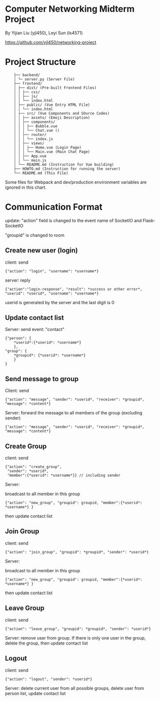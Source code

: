 # Computer Networking Midterm Project

By Yijian Liu (yjl450), Leyi Sun (ls4571)

https://github.com/yjl450/networking-project
# Project Structure
        ├── backend/
        │ └─ server.py (Server File)
        ├── frontend/
        │ ├── dist/ (Pre-built Frontend Files)
        │ │ ├── css/
        │ │ ├── js/
        │ │ └── index.html
        │ ├── public/ (Vue Entry HTML File)
        │ │ └── index.html
        │ ├── src/ (Vue Components and SOurce Codes)
        │ │ ├── assets/ (Emoji Description)
        │ │ ├── components/
        │ │ │ ├── Bubble.vue
        │ │ │ └── Chat.vue ()
        │ │ ├── router/
        │ │ │ └── index.js
        │ │ ├── views/
        │ │ │ ├── Home.vue (Login Page)
        │ │ │ └── Main.vue (Main Chat Page)
        │ │ ├── App.vue
        │ │ └── main.js
        │ └── README.md (Instruction for Vue building)
        ├── HOWTO.md (Instruction for running the server)
        └── README.md (This File)
Some files for Webpack and dev/production environment variables are ignored in this chart.
# Communication Format
update: "action" field is changed to the event name of SocketIO and Flask-SocketIO

"groupid" is changed to room


## Create new user (login)
client: send 
    
    {"action": "login", "username": *username*}

server: reply 
    
    {"action":"login-response", "result": *success or other error*, "userid": *userid*, "username": *username*}

userid is generated by the server and the last digit is 0

## Update contact list

Server: send event: "contact"

    {"person": {
        *userid*:{*userid*: *username*}
        },
    "group": {
        *groupid*: {*userid*: *username*}
        }  
    }

## Send message to group
Client: send 
    
    {"action": "message", "sender": *userid*, "receiver": *groupid*, "message": *content*}

Server: forward the message to all members of the group (excluding sender) 
    
    {"action": "message", "sender": *userid*, "receiver": *groupid*, "message": *content*}

## Create Group
client: send

    {"action": "create_group", 
     "sender": *userid*, 
     "member":{*userid*: *username*}} // including sender
Server: 

broadcast to all member in this group 
    
    {"action": "new_group", "groupid": groupid, "member":{*userid*: *username*} }

then update contact list 

## Join Group
client: send 

    {"action": "join_group", "groupid": *groupid*, "sender": *userid*}
Server: 

broadcast to all member in this group 

    {"action": "new_group", "groupid": groupid, "member":{*userid*: *username*} }

then update contact list

## Leave Group
client: send 

    {"action": "leave_group", "groupid": *groupid*, "sender": *userid*}
Server: remove user from group. If there is only one user in the group, delete the group, then update contact list

## Logout
client: send

    {"action": "logout", "sender": *userid*}

Server: delete current user from all possible groups, delete user from person list, update contact list

